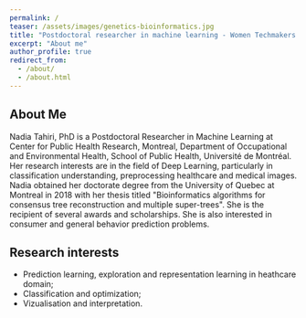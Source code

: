 ```yaml
---
permalink: /
teaser: /assets/images/genetics-bioinformatics.jpg
title: "Postdoctoral researcher in machine learning - Women Techmakers Ambassador & Google Dev Group Lead"
excerpt: "About me"
author_profile: true
redirect_from: 
  - /about/
  - /about.html
---
```


About Me
---

Nadia Tahiri, PhD is a Postdoctoral Researcher in Machine Learning at Center for Public Health Research, Montreal, Department of Occupational and Environmental Health, School of Public Health, Université de Montréal. Her research interests are in the field of Deep Learning, particularly in classification understanding, preprocessing healthcare and medical images. Nadia obtained her doctorate degree from the University of Quebec at Montreal in 2018 with her thesis titled "Bioinformatics algorithms for consensus tree reconstruction and multiple super-trees". She is the recipient of several awards and scholarships. She is also interested in consumer and general behavior prediction problems.

Research interests
---
- Prediction learning, exploration and representation learning in heathcare domain;
- Classification and optimization;
- Vizualisation and interpretation.

